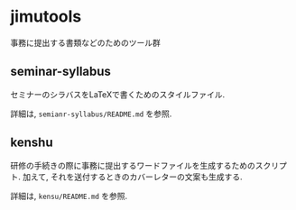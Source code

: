 # jimutools

事務に提出する書類などのためのツール群

## seminar-syllabus

セミナーのシラバスをLaTeXで書くためのスタイルファイル.

詳細は,
`semianr-syllabus/README.md`
を参照.

## kenshu

研修の手続きの際に事務に提出するワードファイルを生成するためのスクリプト.
加えて, それを送付するときのカバーレターの文案も生成する.

詳細は,
`kensu/README.md`
を参照.

